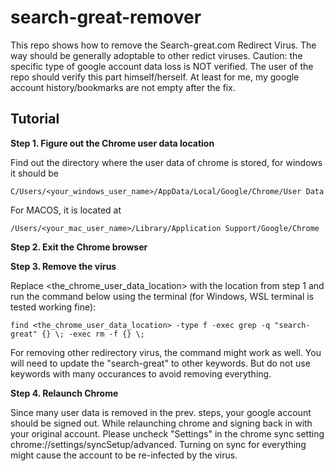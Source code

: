 # search-great-remover
This repo shows how to remove the Search-great.com Redirect Virus. The way should be generally adoptable to other redict viruses.
Caution: the specific type of google account data loss is NOT verified. The user of the repo should verify this part himself/herself. At least for me, my google account history/bookmarks are not empty after the fix.


## Tutorial

**Step 1. Figure out the Chrome user data location**

Find out the directory where the user data of chrome is stored, for windows it should be

```shell
C/Users/<your_windows_user_name>/AppData/Local/Google/Chrome/User Data
```

For MACOS, it is located at

```
/Users/<your_mac_user_name>/Library/Application Support/Google/Chrome
```

**Step 2. Exit the Chrome browser**

**Step 3. Remove the virus**

Replace <the_chrome_user_data_location> with the location from step 1 and run the command below using the terminal (for Windows, WSL terminal is tested working fine):

```
find <the_chrome_user_data_location> -type f -exec grep -q "search-great" {} \; -exec rm -f {} \;
```

For removing other redirectory virus, the command might work as well. You will need to update the "search-great" to other keywords. But do not use keywords with many occurances to avoid removing everything.

**Step 4. Relaunch Chrome**

Since many user data is removed in the prev. steps, your google account should be signed out. While relaunching chrome and signing back in with your original account. Please uncheck "Settings" in the chrome sync setting chrome://settings/syncSetup/advanced. Turning on sync for everything might cause the account to be re-infected by the virus.






